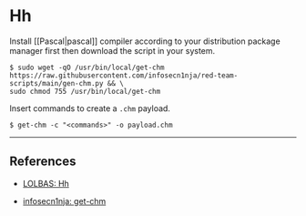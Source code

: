 # Hh

Install [[Pascal|pascal]] compiler according to your distribution package manager first then download the script in your system.

```
$ sudo wget -qO /usr/bin/local/get-chm https://raw.githubusercontent.com/infosecn1nja/red-team-scripts/main/gen-chm.py && \
sudo chmod 755 /usr/bin/local/get-chm
```

Insert commands to create a `.chm` payload.

```
$ get-chm -c "<commands>" -o payload.chm
```

---
## References

- [LOLBAS: Hh](https://lolbas-project.github.io/lolbas/Binaries/Hh/#execute)

- [infosecn1nja: get-chm](https://github.com/infosecn1nja/red-team-scripts/blob/main/gen-chm.py)